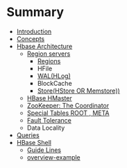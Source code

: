 # Summary

* [Introduction](README.md)
* [Concepts](concepts.md)
* [Hbase Architecture](hbase-architecture.md)
  * [Region servers](hbase-architecture/region-servers.md)
    * [Regions](hbase-architecture/region-servers/regions.md)
    * HFile
    * [WAL\(HLog\)](hbase-architecture/region-servers/hlog.md)
    * BlockCache
    * [Store\(HStore OR Memstore\)\)](hbase-architecture/region-servers/storehstore-or-memstore.md)
  * [HBase HMaster](hbase-architecture/hbase-hmaster.md)
  * [ZooKeeper: The Coordinator](hbase-architecture/zookeeper-the-coordinator.md)
  * [Special Tables ROOT , META](hbase-architecture/special-tables-root-meta.md)
  * [Fault Tolerance](hbase-architecture/fault-tolerance.md)
  * Data Locality
* [Queries](queries.md)
* [HBase Shell](hbase-shell.md)
  * [Guide Lines](hbase-shell/guide-lines.md)
  * [overview-example](hbase-shell/overview-example.md)

